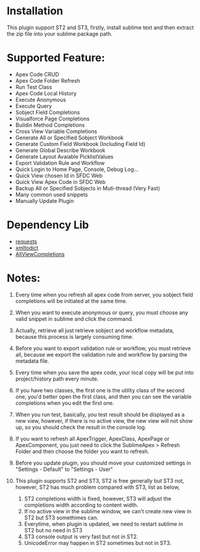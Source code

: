 # Installation #
This plugin support ST2 and ST3, firstly, install sublime text and then extract the zip file into your sublime package path.

# Supported Feature: #
+ Apex Code CRUD
+ Apex Code Folder Refresh
+ Run Test Class
+ Apex Code Local History
+ Execute Anonymous
+ Execute Query
+ Sobject Field Completions
+ Visualforce Page Completions
+ Buildin Method Completions
+ Cross View Variable Completions
+ Generate All or Specified Sobject Workbook
+ Generate Custom Field Workbook (Including Field Id)
+ Generate Global Describe Workbook
+ Generate Layout Avaiable PicklistValues
+ Export Validation Rule and Workflow
+ Quick Login to Home Page, Console, Debug Log...
+ Quick View chosen Id in SFDC Web
+ Quick View Apex Code in SFDC Web
+ Backup All or Specified Sobjects in Muti-thread (Very Fast)
+ Many common used snippets
+ Manually Update Plugin

# Dependency Lib #
+ [requests](https://github.com/kennethreitz/requests)
+ [xmltodict](https://github.com/martinblech/xmltodict)
+ [AllViewCompletions](https://github.com/alienhard/SublimeAllAutocomplete/blob/master/all_views_completions.py)

# Notes: #
1. Every time when you refresh all apex code from server, you sobject field completions will be initiated at the same time.

2. When you want to execute anonymous or query, you must choose any valid snippet in sublime and click the command.

3. Actually, retrieve all just retrieve sobject and workflow metadata, because this process is largely consuming time.

4. Before you want to export validation rule or workflow, you must retrieve all, because we export the validation rule and workflow by parsing the metadata file.

5. Every time when you save the apex code, your local copy will be put into project/history path every minute.

6. If you have two classes, the first one is the utility class of the second one, you'd better open the first class, and then you can see the variable completions when you edit the first one.

7. When you run test, basically, you test result should be displayed as a new view, however, if there is no active view, the new view will not show up, so you should check the result in the console log.

8. If you want to refresh all ApexTrigger, ApexClass, ApexPage or ApexComponent, you just need to click the SublimeApex > Refresh Folder and then choose the folder you want to refresh.

9. Before you update plugin, you should move your customized settings in "Settings - Default" to "Settings - User"

10. This plugin supports ST2 and ST3, ST2 is free generally but ST3 not, however, ST2 has much problem compared with ST3, list as below,
    1. ST2 completions width is fixed, however, ST3 will adjust the completions width according to content width.
    2. If no active view in the sublime window, we can't create new view in ST2 but ST3 somethimes can.
    3. Everytime, when plugin is updated, we need to restart sublime in ST2 but no need in ST3
    4. ST3 console output is very fast but not in ST2.
    5. UnicodeError may happen in ST2 sometimes but not in ST3.